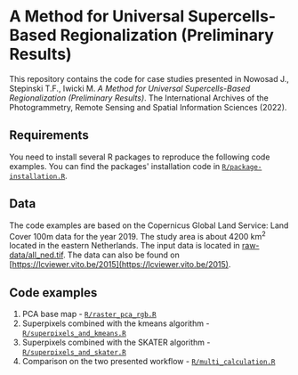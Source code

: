 # A Method for Universal Supercells-Based Regionalization (Preliminary Results)

This repository contains the code for case studies presented in Nowosad J., Stepinski T.F., Iwicki M. *A Method for Universal Supercells-Based Regionalization (Preliminary Results)*.
The International Archives of the Photogrammetry, Remote Sensing and Spatial Information Sciences (2022).

## Requirements

You need to install several R packages to reproduce the following code examples.
You can find the packages' installation code in [`R/package-installation.R`](R/package-installation.R).

## Data

The code examples are based on the Copernicus Global Land Service: Land Cover 100m data for the year 2019.
The study area is about 4200 km<sup>2</sup> located in the eastern Netherlands.
The input data is located in [raw-data/all_ned.tif](raw-data/all_ned.tif).
The data can also be found on [https://lcviewer.vito.be/2015](https://lcviewer.vito.be/2015).

## Code examples

1. PCA base map - [`R/raster_pca_rgb.R`](R/raster_pca_rgb.R)
2. Superpixels combined with the kmeans algorithm - [`R/superpixels_and_kmeans.R`](R/superpixel_and_kmeans.R)
3. Superpixels combined with the SKATER algorithm - [`R/superpixels_and_skater.R`](R/superpixels_and_skater.R)
4. Comparison on the two presented workflow - [`R/multi_calculation.R`](R/multi_calculation.R)
